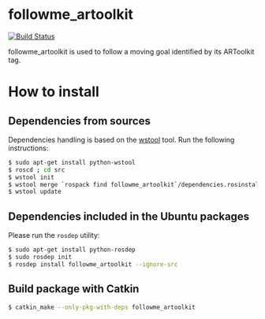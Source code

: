 # followme_artoolkit

[![Build Status](https://travis-ci.org/arnaud-ramey/followme_artoolkit.svg)](https://travis-ci.org/arnaud-ramey/followme_artoolkit)

followme_artoolkit is used to follow a moving goal identified by its ARToolkit tag.

How to install
==============

Dependencies from sources
-------------------------

Dependencies handling is based on the [wstool](http://wiki.ros.org/wstool) tool.
Run the following instructions:

```bash
$ sudo apt-get install python-wstool
$ roscd ; cd src
$ wstool init
$ wstool merge `rospack find followme_artoolkit`/dependencies.rosinstall
$ wstool update
```

Dependencies included in the Ubuntu packages
--------------------------------------------

Please run the ```rosdep``` utility:

```bash
$ sudo apt-get install python-rosdep
$ sudo rosdep init
$ rosdep install followme_artoolkit --ignore-src
```

Build package with Catkin
-------------------------

```bash
$ catkin_make --only-pkg-with-deps followme_artoolkit
```
